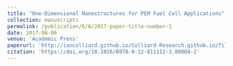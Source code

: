 ```yaml
---
title: "One-Dimensional Nanostructures for PEM Fuel Cell Applications"
collection: manuscripts
permalink: /publication/6/6/2017-paper-title-number-1
date: 2017-06-06
venue: 'Academic Press'
paperurl: 'http://iancolliard.github.io/Colliard-Research.github.io/files/paper1.pdf'
citation: 'https://doi.org/10.1016/B978-0-12-811112-3.00004-2'
---
```

